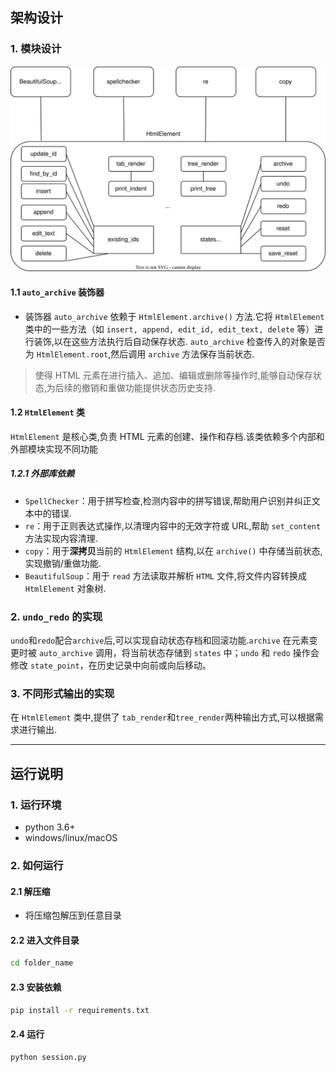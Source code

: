 ## 架构设计
### 1. 模块设计

![模块设计](architecture.svg)


#### 1.1 `auto_archive` 装饰器
- 装饰器 `auto_archive` 依赖于 `HtmlElement.archive()` 方法.它将 `HtmlElement` 类中的一些方法（如 `insert, append, edit_id, edit_text, delete` 等）进行装饰,以在这些方法执行后自动保存状态.
`auto_archive` 检查传入的对象是否为 `HtmlElement.root`,然后调用 `archive` 方法保存当前状态.

> 使得 HTML 元素在进行插入、追加、编辑或删除等操作时,能够自动保存状态,为后续的撤销和重做功能提供状态历史支持.

#### 1.2 `HtmlElement` 类
`HtmlElement` 是核心类,负责 HTML 元素的创建、操作和存档.该类依赖多个内部和外部模块实现不同功能

##### 1.2.1 外部库依赖
- `SpellChecker`：用于拼写检查,检测内容中的拼写错误,帮助用户识别并纠正文本中的错误.
- `re`：用于正则表达式操作,以清理内容中的无效字符或 URL,帮助 `set_content` 方法实现内容清理.
- `copy`：用于**深拷贝**当前的 `HtmlElement` 结构,以在 `archive()` 中存储当前状态,实现撤销/重做功能.
- `BeautifulSoup`：用于 `read` 方法读取并解析 `HTML` 文件,将文件内容转换成 `HtmlElement` 对象树.

### 2. `undo_redo` 的实现

`undo`和`redo`配合`archive`后,可以实现自动状态存档和回滚功能.`archive` 在元素变更时被 `auto_archive` 调用，将当前状态存储到 `states` 中；`undo` 和 `redo` 操作会修改 `state_point`，在历史记录中向前或向后移动。

### 3. 不同形式输出的实现

在 `HtmlElement` 类中,提供了 `tab_render`和`tree_render`两种输出方式,可以根据需求进行输出.

---

## 运行说明

### 1. 运行环境
- python 3.6+
- windows/linux/macOS

### 2. 如何运行

#### 2.1 解压缩
- 将压缩包解压到任意目录
#### 2.2 进入文件目录
```bash
cd folder_name
```
#### 2.3 安装依赖
```bash
pip install -r requirements.txt
```
#### 2.4 运行
```bash
python session.py
```